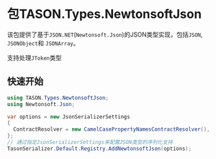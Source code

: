 # 包TASON.Types.NewtonsoftJson

该包提供了基于`JSON.NET`(`Newtonsoft.Json`)的JSON类型实现，包括`JSON`, `JSONObject`和 `JSONArray`。

支持处理`JToken`类型

## 快速开始

```csharp
using TASON.Types.NewtonsoftJson;
using Newtonsoft.Json;

var options = new JsonSerializerSettings
{
  ContractResolver = new CamelCasePropertyNamesContractResolver(),
};
// 通过指定JsonSerializerSettings来配置JSON类型的序列化支持
TasonSerializer.Default.Registry.AddNewtonsoftJson(options);
```